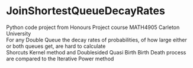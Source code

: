 # JoinShortestQueueDecayRates
Python code project from Honours Project course MATH4905 Carleton University                                            
For any Double Queue the decay rates of probabilities, of how large either or both queues get, are hard to calculate    
Shorcuts Kernel method and Doublesided Quasi Birth Birth Death process are compared to the Iterative Power method
